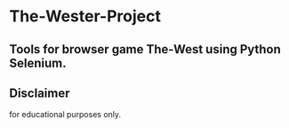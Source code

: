 # The-Wester-Project
## Tools for browser game The-West using Python Selenium.

## Disclaimer 
for educational purposes only.
